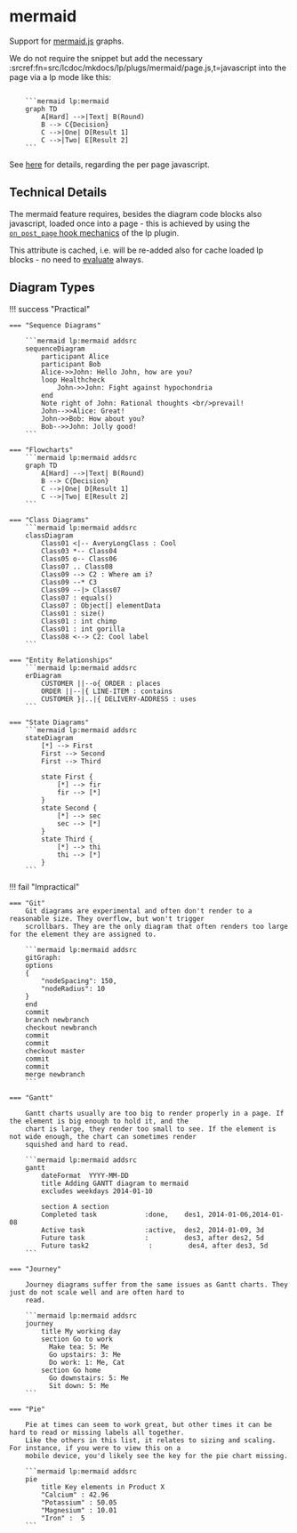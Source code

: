 # mermaid

Support for [mermaid.js](https://mermaid-js.github.io/mermaid/#/) graphs.


We do not require the snippet but add the necessary :srcref:fn=src/lcdoc/mkdocs/lp/plugs/mermaid/page.js,t=javascript into the page via
a lp mode like this:


```

    ```mermaid lp:mermaid
    graph TD
        A[Hard] -->|Text| B(Round)
        B --> C{Decision}
        C -->|One| D[Result 1]
        C -->|Two| E[Result 2]
    ```
```

See [here](https://facelessuser.github.io/pymdown-extensions/extras/mermaid/) for details, regarding
the per page javascript.

## Technical Details

The mermaid feature requires, besides the diagram code blocks also javascript, loaded once into a
page - this is achieved by using the [`on_post_page` hook mechanics](../_tech.md#post-page-modifications) of the lp plugin. 

This attribute is cached, i.e. will be re-added also for cache loaded lp blocks - no need to [evaluate](../../eval.md)
always.


## Diagram Types

!!! success "Practical"

    === "Sequence Diagrams"

        ```mermaid lp:mermaid addsrc
        sequenceDiagram
            participant Alice
            participant Bob
            Alice->>John: Hello John, how are you?
            loop Healthcheck
                John->>John: Fight against hypochondria
            end
            Note right of John: Rational thoughts <br/>prevail!
            John-->>Alice: Great!
            John->>Bob: How about you?
            Bob-->>John: Jolly good!
        ```

    === "Flowcharts"
        ```mermaid lp:mermaid addsrc
        graph TD
            A[Hard] -->|Text| B(Round)
            B --> C{Decision}
            C -->|One| D[Result 1]
            C -->|Two| E[Result 2]
        ```

    === "Class Diagrams"
        ```mermaid lp:mermaid addsrc
        classDiagram
            Class01 <|-- AveryLongClass : Cool
            Class03 *-- Class04
            Class05 o-- Class06
            Class07 .. Class08
            Class09 --> C2 : Where am i?
            Class09 --* C3
            Class09 --|> Class07
            Class07 : equals()
            Class07 : Object[] elementData
            Class01 : size()
            Class01 : int chimp
            Class01 : int gorilla
            Class08 <--> C2: Cool label
        ```

    === "Entity Relationships"
        ```mermaid lp:mermaid addsrc
        erDiagram
            CUSTOMER ||--o{ ORDER : places
            ORDER ||--|{ LINE-ITEM : contains
            CUSTOMER }|..|{ DELIVERY-ADDRESS : uses
        ```

    === "State Diagrams"
        ```mermaid lp:mermaid addsrc
        stateDiagram
            [*] --> First
            First --> Second
            First --> Third

            state First {
                [*] --> fir
                fir --> [*]
            }
            state Second {
                [*] --> sec
                sec --> [*]
            }
            state Third {
                [*] --> thi
                thi --> [*]
            }
        ```

!!! fail "Impractical"

    === "Git"
        Git diagrams are experimental and often don't render to a reasonable size. They overflow, but won't trigger
        scrollbars. They are the only diagram that often renders too large for the element they are assigned to.

        ```mermaid lp:mermaid addsrc
        gitGraph:
        options
        {
            "nodeSpacing": 150,
            "nodeRadius": 10
        }
        end
        commit
        branch newbranch
        checkout newbranch
        commit
        commit
        checkout master
        commit
        commit
        merge newbranch
        ```

    === "Gantt"

        Gantt charts usually are too big to render properly in a page. If the element is big enough to hold it, and the
        chart is large, they render too small to see. If the element is not wide enough, the chart can sometimes render
        squished and hard to read.

        ```mermaid lp:mermaid addsrc
        gantt
            dateFormat  YYYY-MM-DD
            title Adding GANTT diagram to mermaid
            excludes weekdays 2014-01-10

            section A section
            Completed task            :done,    des1, 2014-01-06,2014-01-08
            Active task               :active,  des2, 2014-01-09, 3d
            Future task               :         des3, after des2, 5d
            Future task2               :         des4, after des3, 5d
        ```

    === "Journey"

        Journey diagrams suffer from the same issues as Gantt charts. They just do not scale well and are often hard to
        read.

        ```mermaid lp:mermaid addsrc
        journey
            title My working day
            section Go to work
              Make tea: 5: Me
              Go upstairs: 3: Me
              Do work: 1: Me, Cat
            section Go home
              Go downstairs: 5: Me
              Sit down: 5: Me
        ```

    === "Pie"

        Pie at times can seem to work great, but other times it can be hard to read or missing labels all together.
        Like the others in this list, it relates to sizing and scaling. For instance, if you were to view this on a
        mobile device, you'd likely see the key for the pie chart missing.

        ```mermaid lp:mermaid addsrc
        pie
            title Key elements in Product X
            "Calcium" : 42.96
            "Potassium" : 50.05
            "Magnesium" : 10.01
            "Iron" :  5
        ```


